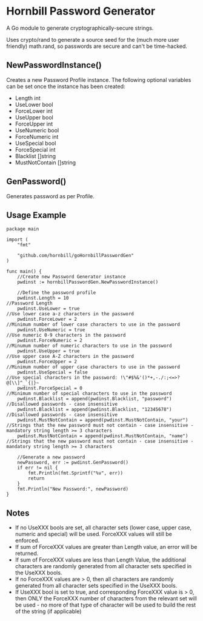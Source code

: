 # Hornbill Password Generator

A Go module to generate cryptographically-secure strings.

Uses crypto/rand to generate a source seed for the (much more user friendly) math.rand, so passwords are secure and can't be time-hacked.

## NewPasswordInstance()

Creates a new Password Profile instance. The following optional variables can be set once the instance has been created:

* Length			int
* UseLower			bool
* ForceLower		int
* UseUpper			bool
* ForceUpper		int
* UseNumeric		bool
* ForceNumeric		int
* UseSpecial		bool
* ForceSpecial		int
* Blacklist			[]string
* MustNotContain	[]string

## GenPassword()

Generates password as per Profile.

## Usage Example

```
package main

import (
	"fmt"

	"github.com/hornbill/goHornbillPasswordGen"
)

func main() {
	//Create new Password Generator instance
	pwdinst := hornbillPasswordGen.NewPasswordInstance()

	//Define the password profile
	pwdinst.Length = 10                                             //Password Length
	pwdinst.UseLower = true                                         //Use lower case a-z characters in the password
	pwdinst.ForceLower = 2                                          //Minimum number of lower case characters to use in the password
	pwdinst.UseNumeric = true                                       //Use numeric 0-9 characters in the password
	pwdinst.ForceNumeric = 2                                        //Minumum number of numeric characters to use in the password
	pwdinst.UseUpper = true                                         //Use upper case A-Z characters in the password
	pwdinst.ForceUpper = 2                                          //Minimum number of upper case characters to use in the password
	pwdinst.UseSpecial = false                                      //Use special characters in the password: !\"#$%&'()*+,-./:;<=>?@[\\]^_`{|}~
	pwdinst.ForceSpecial = 0                                        //Minimum number of special characters to use in the password
	pwdinst.Blacklist = append(pwdinst.Blacklist, "password")       //Disallowed passwords - case insensitive
	pwdinst.Blacklist = append(pwdinst.Blacklist, "12345678")       //Disallowed passwords - case insensitive
	pwdinst.MustNotContain = append(pwdinst.MustNotContain, "your") //Strings that the new password must not contain - case insensitive - mandatory string length >= 3 characters
	pwdinst.MustNotContain = append(pwdinst.MustNotContain, "name") //Strings that the new password must not contain - case insensitive - mandatory string length >= 3 characters

	//Generate a new password
	newPassword, err := pwdinst.GenPassword()
	if err != nil {
		fmt.Println(fmt.Sprintf("%v", err))
		return
	}
	fmt.Println("New Password:", newPassword)
}
```

## Notes

* If no UseXXX bools are set, all character sets (lower case, upper case, numeric and special) will be used. ForceXXX values will still be enforced.
* If sum of ForceXXX values are greater than Length value, an error will be returned.
* If sum of ForceXXX values are less than Length Value, the additional characters are randomly generated from all character sets specified in the UseXXX bools.
* If no ForceXXX values are > 0, then all characters are randomly generated from all character sets specified in the UseXXX bools.
* If UseXXX bool is set to true, and corresponding ForceXXX value is > 0, then ONLY the ForceXXX number of characters from the relevant set will be used - no more of that type of character will be used to build the rest of the string (if applicable)  